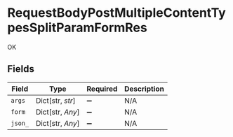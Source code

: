 # RequestBodyPostMultipleContentTypesSplitParamFormRes

OK


## Fields

| Field              | Type               | Required           | Description        |
| ------------------ | ------------------ | ------------------ | ------------------ |
| `args`             | Dict[str, *str*]   | :heavy_minus_sign: | N/A                |
| `form`             | Dict[str, *Any*]   | :heavy_minus_sign: | N/A                |
| `json_`            | Dict[str, *Any*]   | :heavy_minus_sign: | N/A                |